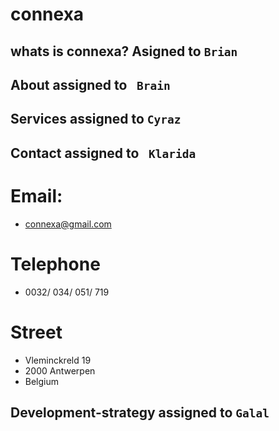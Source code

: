 # connexa
## whats is connexa? Asigned to `Brian` 









## About assigned to ` Brain`



## Services assigned to `Cyraz`

## Contact assigned to ` Klarida`

# Email:

- connexa@gmail.com

# Telephone

- 0032/ 034/ 051/ 719
# Street 

- Vleminckreld 19 
- 2000 Antwerpen 
- Belgium






## Development-strategy  assigned to `Galal`
